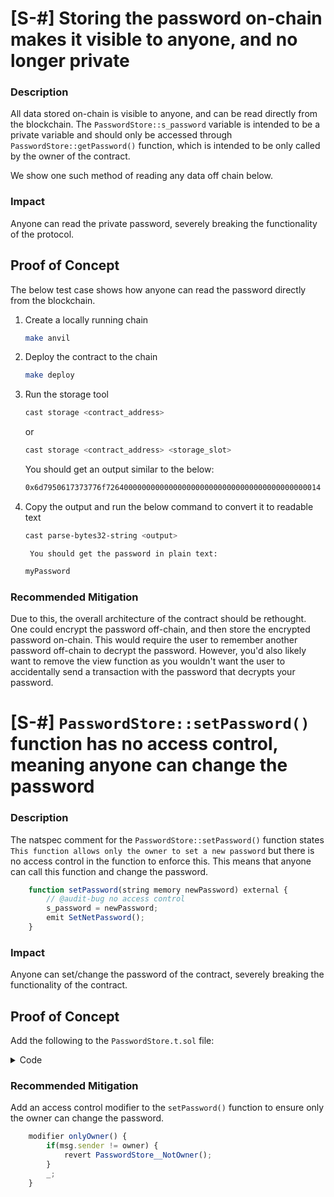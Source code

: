 # [S-#] Storing the password on-chain makes it visible to anyone, and no longer private

### Description
All data stored on-chain is visible to anyone, and can be read directly from the blockchain. The `PasswordStore::s_password` variable is intended to be a private variable and should only be accessed through `PasswordStore::getPassword()` function, which is intended to be only called by the owner of the contract.

We show one such method of reading any data off chain below.

### Impact 
Anyone can read the private password, severely breaking the functionality of the protocol.

## Proof of Concept
The below test case shows how anyone can read the password directly from the blockchain.

1. Create a locally running chain
    ```bash
    make anvil
    ```

2. Deploy the contract to the chain
    ```bash
    make deploy
    ```

3. Run the storage tool
    ```bash
    cast storage <contract_address>
    ```
    or
    ```bash
    cast storage <contract_address> <storage_slot>
    ```
    You should get an output similar to the below:
    ```bash
    0x6d7950617373776f726400000000000000000000000000000000000000000014
    ```

4. Copy the output and run the below command to convert it to readable text
    ```bash
    cast parse-bytes32-string <output>
    ```
        You should get the password in plain text:
    ```bash
    myPassword
    ```

### Recommended Mitigation
Due to this, the overall architecture of the contract should be rethought. One could encrypt the password off-chain, and then store the encrypted password on-chain. This would require the user to remember another password off-chain to decrypt the password. However, you'd also likely want to remove the view function as you wouldn't want the user to accidentally send a transaction with the password that decrypts your password.

# [S-#] `PasswordStore::setPassword()` function has no access control, meaning anyone can change the password

### Description
The natspec comment for the `PasswordStore::setPassword()` function states `This function allows only the owner to set a new password` but there is no access control in the function to enforce this. This means that anyone can call this function and change the password.
```javascript
    function setPassword(string memory newPassword) external {
        // @audit-bug no access control
        s_password = newPassword;
        emit SetNetPassword();
    }
```

### Impact 
Anyone can set/change the password of the contract, severely breaking the functionality of the contract.

## Proof of Concept
Add the following to the `PasswordStore.t.sol` file:
<details>
<summary>Code</summary>

```javascript
    function test_anyone_can_set_password(address _randomAddress) public {
        vm.assume(_randomAddress != owner);
        vm.startPrank(_randomAddress);
        string memory expectedPassword = "myNewPassword";
        passwordStore.setPassword(expectedPassword);

        vm.startPrank(owner);
        string memory actualPassword = passwordStore.getPassword();

        assertEq(actualPassword, expectedPassword);
    }
```

</details>

### Recommended Mitigation
Add an access control modifier to the `setPassword()` function to ensure only the owner can change the password.
```javascript
    modifier onlyOwner() {
        if(msg.sender != owner) {
            revert PasswordStore__NotOwner();
        }
        _;
    }
```
